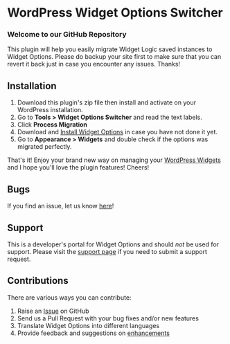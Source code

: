 # WordPress Widget Options Switcher #

### Welcome to our GitHub Repository

This plugin will help you easily migrate Widget Logic saved instances to Widget Options. Please do backup your site first to make sure that you can revert it back just in case you encounter any issues. Thanks!

## Installation ##
1. Download this plugin's zip file then install and activate on your WordPress installation.
2. Go to **Tools > Widget Options Switcher** and read the text labels.
3. Click **Process Migration**
4. Download and [Install Widget Options](https://wordpress.org/plugins/widget-options/) in case you have not done it yet.
5. Go to **Appearance > Widgets** and double check if the options was migrated perfectly.

That's it! Enjoy your brand new way on managing your [WordPress Widgets](https://widget-options.com) and I hope you'll love the plugin features! Cheers!

## Bugs ##
If you find an issue, let us know [here](https://github.com/phpbits/widget-options-switcher/issues)!

## Support ##
This is a developer's portal for Widget Options and should _not_ be used for support. Please visit the [support page](https://phpbits.net/support) if you need to submit a support request.

## Contributions ##
There are various ways you can contribute:

1. Raise an [Issue](https://github.com/phpbits/widget-options-switcher/issues) on GitHub
2. Send us a Pull Request with your bug fixes and/or new features
3. Translate Widget Options into different languages
4. Provide feedback and suggestions on [enhancements](https://github.com/phpbitswidget-options-switcher/issues)
